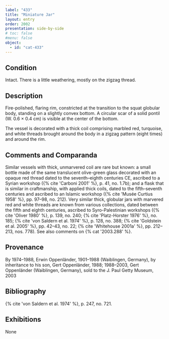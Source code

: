 ```yaml
---
label: "433"
title: "Miniature Jar"
layout: entry
order: 2002
presentation: side-by-side
# toc: false
#menu: false 
object:
  - id: "cat-433"
---
```


## Condition

Intact. There is a little weathering, mostly on the zigzag thread.

## Description

Fire-polished, flaring rim, constricted at the transition to the squat globular body, standing on a slightly convex bottom. A circular scar of a solid pontil (W. 0.6 × 0.4 cm) is visible at the center of the bottom.

The vessel is decorated with a thick coil comprising marbled red, turquoise, and white threads brought around the body in a zigzag pattern (eight times) and around the rim.

## Comments and Comparanda

Similar vessels with thick, unmarvered coil are rare but known: a small bottle made of the same translucent olive-green glass decorated with an opaque red thread dated to the seventh–eighth centuries CE, ascribed to a Syrian workshop ({% cite 'Carboni 2001' %}, p. 41, no. 1.7b); and a flask that is similar in craftmanship, with applied thick coils, dated to the fifth–seventh centuries and ascribed to an Islamic workshop ({% cite 'Musée Curtius 1958' %}, pp. 97–98, no. 212). Very similar thick, globular jars with marvered red and white threads are known from various collections, dated between the fifth and eighth centuries, ascribed to Syro-Palestinian workshops ({% cite 'Oliver 1980' %}, p. 139, no. 240; {% cite 'Platz-Horster 1976' %}, no. 185; {% cite 'von Saldern et al. 1974' %}, p. 128, no. 388; {% cite 'Goldstein et al. 2005' %}, pp. 42–43, no. 22; {% cite 'Whitehouse 2001a' %}, pp. 212–213, nos. 778). See also comments on {% cat '2003.288' %}.

## Provenance

By 1974–1988, Erwin Oppenländer, 1901–1988 (Waiblingen, Germany), by inheritance to his son, Gert Oppenländer, 1988; 1988–2003, Gert Oppenländer (Waiblingen, Germany), sold to the J. Paul Getty Museum, 2003

## Bibliography

{% cite 'von Saldern et al. 1974' %}, p. 247, no. 721.

## Exhibitions

None